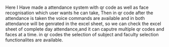 Here I Have made a attendance system with qr code as well as face recognisation which user wants he can take,
Then in qr code after the attendance is taken the voice commands are available and in both attendance will be genrated in the excel sheet,
so we can check the excel sheet of complete day attendance,and it can caputre multiple qr codes and faces at a time.
in qr codes the selection of subject and faculty selection functionalites are available.
